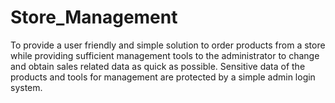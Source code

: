 # Store_Management
To provide a user friendly and simple solution to order products from a store while providing sufficient management tools to the administrator to change and obtain sales related data as quick as possible. Sensitive data of the products and tools for management are protected by a simple admin login system.
